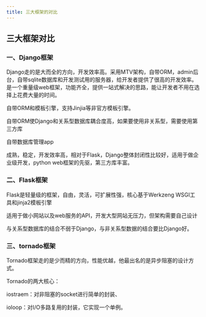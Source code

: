 ```yaml
---
title: 三大框架的对比
---
```


## 三大框架对比

### 一、Django框架

Django走的是大而全的方向，开发效率高。采用MTV架构，自带ORM，admin后台，自带sqlite数据库和开发测试用的服务器，给开发者提供了很高的开发效率。是一个重量级web框架，功能齐全，提供一站式解决的思路，能让开发者不用在选择上花费大量的时间。

自带ORM和模板引擎，支持Jinjia等非官方模板引擎。

自带ORM使Django和关系型数据库耦合度高，如果要使用非关系型，需要使用第三方库

自带数据库管理app

成熟，稳定，开发效率高，相对于Flask，Django整体封闭性比较好，适用于做企业级开发，python web框架的先驱，第三方库丰富。

### 二、Flask框架

Flask是轻量级的框架，自由，灵活，可扩展性强，核心基于Werkzeng WSGI工具和jinja2模板引擎

适用于做小网站以及web服务的API，开发大型网站无压力，但架构需要自己设计

与关系型数据库的结合不弱于Django，与非关系型数据的结合要比Django好。

### 三、tornado框架

Tornado框架走的是少而精的方向，性能优越，他最出名的是异步阻塞的设计方式。

Tornado的两大核心：

iostraem：对非阻塞的socket进行简单的封装、

ioloop：对I/O多路复用的封装，它实现一个单例。
